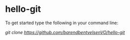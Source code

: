 # hello-git
To get started type the following in your command line:

_git clone https://github.com/barendbentvelsenVO/hello-git_
